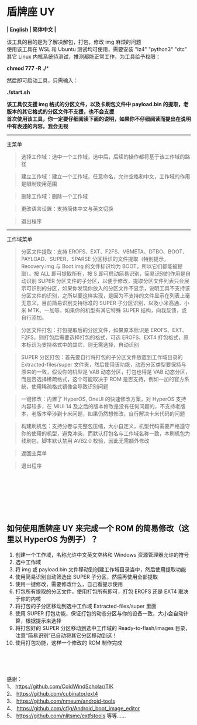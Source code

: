 # 盾牌座 UY 
**| [English](README_EN.md) | 简体中文 |**

该工具的目的是为了解决解包，打包，修改 img 麻烦的问题\
使用该工具在 WSL 和 Ubuntu 测试均可使用，需要安装 "lz4" "python3" "dtc"\
其它 Linux 内核系统待测试，推测都能正常工作，为工具给予权限：

**chmod 777 -R ./***

然后即可启动工具，只需输入：

**./start.sh**

**该工具仅支援 img 格式的分区文件，以及卡刷包文件中 payload.bin 的提取，老版本的其它格式的分区文件不支援，也不会支援\
首次使用该工具，你一定要仔细阅读下面的说明，如果你不仔细阅读而提出在说明中有表述的内容，我会无视**

----

主菜单

> 选择工作域：选中一个工作域，选中后，后续的操作都将基于该工作域的路径

>建立工作域：建立一个工作域，任意命名，允许空格和中文，工作域的作用是限制使用范围

> 删除工作域：删除一个工作域

> 更改语言设置：支持简体中文与英文切换

> 退出程序

----

工作域菜单

> 分区文件提取：支持 EROFS、EXT、F2FS、VBMETA、DTBO、BOOT、PAYLOAD、SUPER、SPARSE 分区标识的文件提取（特别提示，Recovery.img 与 Boot.img 的文件标识均为 BOOT，所以它们都能被提取）。按 ALL 即可提取所有，按 S 即可启动简易识别，简易识别的作用是自动识别 SUPER 分区文件的子分区，以便于修改，提取分区文件列表只会展示可识别的分区，如果你发现你放入的分区文件不显示，说明工具不支持该分区文件的识别，之所以要这样实现，是因为不支持的文件显示在列表上毫无意义，目前简易识别支持标准的 SUPER 子分区识别，以及小米高通、小米 MTK、一加等，如果你的机型有其它特殊 SUPER 结构，向我反馈，或自行添加。

> 分区文件打包：打包提取后的分区文件，如果原本标识是 EROFS、EXT、F2FS，则打包后需要选择打包的格式，可选 EROFS、EXT4 打包格式，原本标识为支持格式中的其它，则无需选择，自动识别

> SUPER 分区打包：首先要自行将打包的子分区文件放置到工作域目录的 Extracted-files/super 文件夹，然后使用该功能，动态分区类型要保持与原来的一致，假设你的机型是 VAB 动态分区，打包也得是 VAB 动态分区，而是否选择稀疏格式，这个可能取决于 ROM 是否支持，例如一加的官方系统，使用稀疏格式镜像会导致识别问题

> 一键修改：内置了 HyperOS, OneUI 的快速修改方案，对 HyperOS 支持内容较多，在 MIUI 14 及之后的版本修改是没有任何问题的，不支持老版本，老版本牵涉到卡米问题，如果仍然想修改，自行解决卡米代码的问题

> 构建刷机包：支持分卷与完整包压缩，大小自定义，机型代码需要严格遵守你的使用的机型，避免冲突，而默认打包名与工作域名称一致，本刷机包为线刷包，脚本默认禁用 AVB2.0 校验，因此无需额外修改

> 返回主菜单

> 退出程序

<br>
<br>
<br>
<br>
<br>
<br>

## 如何使用盾牌座 UY 来完成一个 ROM 的简易修改（这里以 HyperOS 为例子）？
1. 创建一个工作域，名称允许中文英文空格和 Windows 资源管理器允许的符号
2. 选中工作域
3. 将 img 或 payload.bin 文件移动到创建工作域目录当中，然后使用提取功能
4. 使用简易识别自动筛选出 SUPER 子分区，然后再使用全部提取
5. 使用一键修改，需要修改什么，自己看提示使用
6. 打包所有提取的分区文件，使用打包所有即可，打包 EROFS 还是 EXT4 取决于你的内核
7. 将打包的子分区移动到选中工作域 Extracted-files/super 里面
8. 使用 SUPER 打包功能，保证打包的动态分区与你的设备一致，大小会自动计算，根据提示来选择
9. 将打包好的 SUPER 分区移动到选中工作域的 Ready-to-flash/images 目录，注意“简易识别”已自动将其它分区移动到这！
10. 使用打包功能，这样一个修改的 ROM 制作完成

<br><br><br>

感谢： \
1、 https://github.com/ColdWindScholar/TIK \
2、 https://github.com/cubinator/ext4 \
3、 https://github.com/nmeum/android-tools \
4、 https://github.com/cfig/Android_boot_image_editor \
5、 https://github.com/nlitsme/extfstools
等等......
